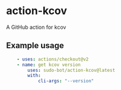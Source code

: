 # action-kcov

A GitHub action for kcov

## Example usage

```yml
    - uses: actions/checkout@v2
    - name: get kcov version
        uses: sudo-bot/action-kcov@latest
        with:
            cli-args: "--version"
```
